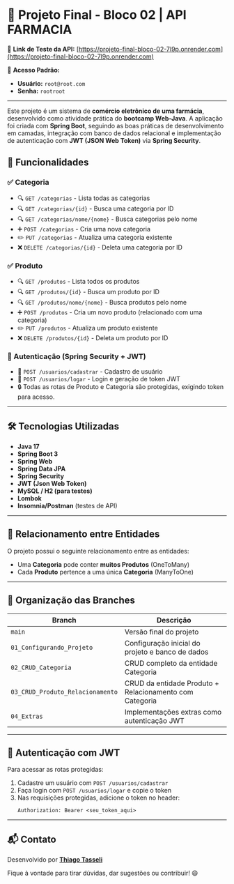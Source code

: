 
# 💊 Projeto Final - Bloco 02 | API FARMACIA

🔗 **Link de Teste da API:**  [https://projeto-final-bloco-02-7l9p.onrender.com](https://projeto-final-bloco-02-7l9p.onrender.com)

🔐 **Acesso Padrão:**  
- **Usuário:** `root@root.com`  
- **Senha:** `rootroot`

---

Este projeto é um sistema de **comércio eletrônico de uma farmácia**, desenvolvido como atividade prática do **bootcamp Web-Java**. A aplicação foi criada com **Spring Boot**, seguindo as boas práticas de desenvolvimento em camadas, integração com banco de dados relacional e implementação de autenticação com **JWT (JSON Web Token)** via **Spring Security**.

## 🚀 Funcionalidades

### ✅ Categoria
- 🔍 `GET /categorias` - Lista todas as categorias  
- 🔍 `GET /categorias/{id}` - Busca uma categoria por ID  
- 🔍 `GET /categorias/nome/{nome}` - Busca categorias pelo nome  
- ➕ `POST /categorias` - Cria uma nova categoria  
- ✏️ `PUT /categorias` - Atualiza uma categoria existente  
- ❌ `DELETE /categorias/{id}` - Deleta uma categoria por ID  

### ✅ Produto
- 🔍 `GET /produtos` - Lista todos os produtos  
- 🔍 `GET /produtos/{id}` - Busca um produto por ID  
- 🔍 `GET /produtos/nome/{nome}` - Busca produtos pelo nome  
- ➕ `POST /produtos` - Cria um novo produto (relacionado com uma categoria)  
- ✏️ `PUT /produtos` - Atualiza um produto existente  
- ❌ `DELETE /produtos/{id}` - Deleta um produto por ID  

### 🔐 Autenticação (Spring Security + JWT)
- 👤 `POST /usuarios/cadastrar` - Cadastro de usuário  
- 🔑 `POST /usuarios/logar` - Login e geração de token JWT  
- 🔒 Todas as rotas de Produto e Categoria são protegidas, exigindo token para acesso.

---

## 🛠 Tecnologias Utilizadas

- **Java 17**  
- **Spring Boot 3**  
- **Spring Web**  
- **Spring Data JPA**  
- **Spring Security**  
- **JWT (Json Web Token)**  
- **MySQL / H2 (para testes)**  
- **Lombok**  
- **Insomnia/Postman** (testes de API)

---

## 🔗 Relacionamento entre Entidades

O projeto possui o seguinte relacionamento entre as entidades:

- Uma **Categoria** pode conter **muitos Produtos** (OneToMany)  
- Cada **Produto** pertence a uma única **Categoria** (ManyToOne)

---

## 📁 Organização das Branches

| Branch | Descrição |
|--------|-----------|
| `main` | Versão final do projeto |
| `01_Configurando_Projeto` | Configuração inicial do projeto e banco de dados |
| `02_CRUD_Categoria` | CRUD completo da entidade Categoria |
| `03_CRUD_Produto_Relacionamento` | CRUD da entidade Produto + Relacionamento com Categoria |
| `04_Extras` | Implementações extras como autenticação JWT |

---

## 🔐 Autenticação com JWT

Para acessar as rotas protegidas:

1. Cadastre um usuário com `POST /usuarios/cadastrar`  
2. Faça login com `POST /usuarios/logar` e copie o token  
3. Nas requisições protegidas, adicione o token no header:  
   ```
   Authorization: Bearer <seu_token_aqui>
   ```

---

## 📬 Contato

Desenvolvido por [**Thiago Tasseli**](https://github.com/tasselii)

Fique à vontade para tirar dúvidas, dar sugestões ou contribuir! 😄
